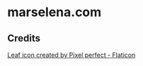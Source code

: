 # marselena.com

## Credits

[Leaf icon created by Pixel perfect - Flaticon](https://www.flaticon.com/free-icons/leaf)
